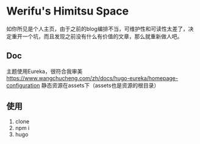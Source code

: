 # Werifu's Himitsu Space
如你所见是个人主页，由于之前的blog编排不当，可维护性和可读性太差了，决定重开一个坑，而且发现之前没有什么有价值的文章，那么就重新做人吧。
## Doc
主题使用Eureka，很符合我审美
https://www.wangchucheng.com/zh/docs/hugo-eureka/homepage-configuration
静态资源在assets下（assets也是资源的根目录）
## 使用
1. clone
2. npm i
3. hugo